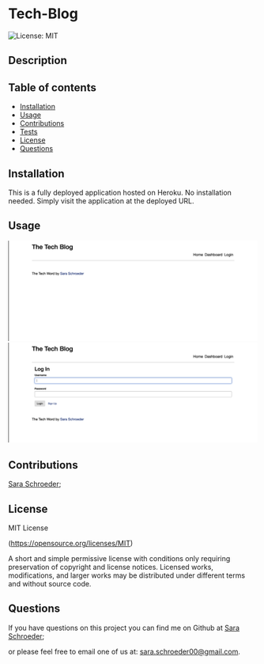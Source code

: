 # Tech-Blog

![License: MIT](https://img.shields.io/badge/License-MIT-yellow.svg)
## Description

 
## Table of contents
  - [Installation](#installation)
  - [Usage](#usage)
  - [Contributions](#contributions)
  - [Tests](#tests)
  - [License](#license)
  - [Questions](#questions)
  
## Installation
This is a fully deployed application hosted on Heroku. No installation needed. Simply visit the application at the deployed URL.

## Usage
 

![alt text](./public/images/Screenshot1.png)
![alt text](./public/images/Screenshot2.png)

## Contributions 
[Sara Schroeder](https://github.com/saraschroeder);

## License 
MIT License

(https://opensource.org/licenses/MIT)

A short and simple permissive license with conditions only requiring preservation of copyright and license notices. Licensed works, modifications, and larger works may be distributed under different terms and without source code.

## Questions
If you have questions on this project you can find me on Github at [Sara Schroeder](https://github.com/saraschroeder);

or please feel free to email one of us at: sara.schroeder00@gmail.com.
